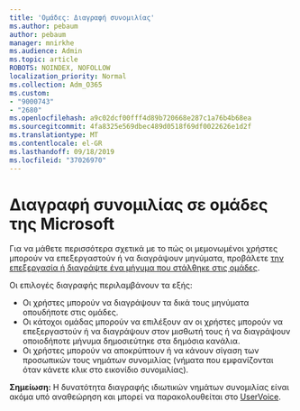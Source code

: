 ```yaml
---
title: 'Ομάδες: Διαγραφή συνομιλίας'
ms.author: pebaum
author: pebaum
manager: mnirkhe
ms.audience: Admin
ms.topic: article
ROBOTS: NOINDEX, NOFOLLOW
localization_priority: Normal
ms.collection: Adm_O365
ms.custom:
- "9000743"
- "2680"
ms.openlocfilehash: a9c02dcf00fff4d89b720668e287c1a76b4b68ea
ms.sourcegitcommit: 4fa8325e569dbec489d0518f69df0022626e1d2f
ms.translationtype: MT
ms.contentlocale: el-GR
ms.lasthandoff: 09/18/2019
ms.locfileid: "37026970"
---
```

# <a name="delete-a-chat-in-microsoft-teams"></a>Διαγραφή συνομιλίας σε ομάδες της Microsoft

Για να μάθετε περισσότερα σχετικά με το πώς οι μεμονωμένοι χρήστες μπορούν να επεξεργαστούν ή να διαγράψουν μηνύματα, προβάλετε [την επεξεργασία ή διαγράψτε ένα μήνυμα που στάλθηκε στις ομάδες](https://support.office.com/article/5f1fe604-a900-4a07-b8b7-8cf70ed6b263). 

Οι επιλογές διαγραφής περιλαμβάνουν τα εξής:

- Οι χρήστες μπορούν να διαγράψουν τα δικά τους μηνύματα οπουδήποτε στις ομάδες.
- Οι κάτοχοι ομάδας μπορούν να επιλέξουν αν οι χρήστες μπορούν να επεξεργαστούν ή να διαγράψουν στον μισθωτή τους ή να διαγράψουν οποιοδήποτε μήνυμα δημοσιεύτηκε στα δημόσια κανάλια.
- Οι χρήστες μπορούν να αποκρύπτουν ή να κάνουν σίγαση των προσωπικών τους νημάτων συνομιλίας (νήματα που εμφανίζονται όταν κάνετε κλικ στο εικονίδιο συνομιλίας).

**Σημείωση:** Η δυνατότητα διαγραφής ιδιωτικών νημάτων συνομιλίας είναι ακόμα υπό αναθεώρηση και μπορεί να παρακολουθείται στο [UserVoice](https://microsoftteams.uservoice.com/forums/555103-public/suggestions/33535006-delete-private-chat-threads). 